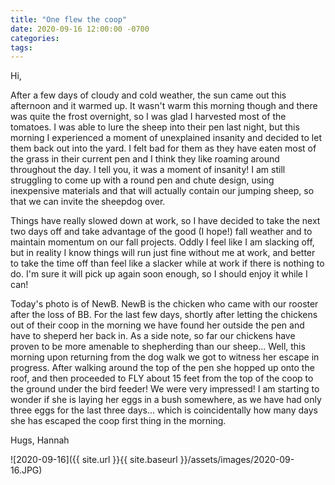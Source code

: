 ```yaml
---
title: "One flew the coop"
date: 2020-09-16 12:00:00 -0700
categories:
tags:
---
```


Hi,

After a few days of cloudy and cold weather, the sun came out this afternoon and it warmed up. It wasn't warm this morning though and there was quite the frost overnight, so I was glad I harvested most of the tomatoes. I was able to lure the sheep into their pen last night, but this morning I experienced a moment of unexplained insanity and decided to let them back out into the yard. I felt bad for them as they have eaten most of the grass in their current pen and I think they like roaming around throughout the day. I tell you, it was a moment of insanity! I am still struggling to come up with a round pen and chute design, using inexpensive materials and that will actually contain our jumping sheep, so that we can invite the sheepdog over. 

Things have really slowed down at work, so I have decided to take the next two days off and take advantage of the good (I hope!) fall weather and to maintain momentum on our fall projects. Oddly I feel like I am slacking off, but in reality I know things will run just fine without me at work, and better to take the time off than feel like a slacker while at work if there is nothing to do. I'm sure it will pick up again soon enough, so I should enjoy it while I can!

Today's photo is of NewB. NewB is the chicken who came with our rooster after the loss of BB. For the last few days, shortly after letting the chickens out of their coop in the morning we have found her outside the pen and have to sheperd her back in. As a side note, so far our chickens have proven to be more amenable to shepherding than our sheep... Well, this morning upon returning from the dog walk we got to witness her escape in progress. After walking around the top of the pen she hopped up onto the roof, and then proceeded to FLY about 15 feet from the top of the coop to the ground under the bird feeder! We were very impressed! I am starting to wonder if she is laying her eggs in a bush somewhere, as we have had only three eggs for the last three days... which is coincidentally how many days she has escaped the coop first thing in the morning.

Hugs,
Hannah

![2020-09-16]({{ site.url }}{{ site.baseurl }}/assets/images/2020-09-16.JPG)
